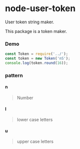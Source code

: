 # node-user-token
User token string maker.

This package is a token maker.

### Demo
```js
const Token = require('../');
const token = new Token('nS');
console.log(token.round(16));
```

### pattern

#### n
> Number

#### l
> lower case letters

#### u
> upper case letters


